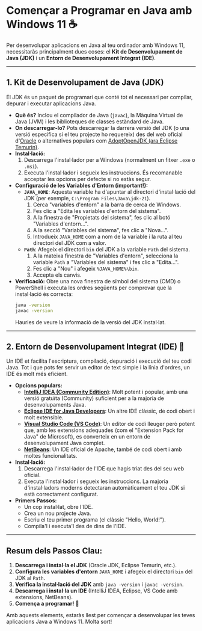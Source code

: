 
# Començar a Programar en Java amb Windows 11 ☕

Per desenvolupar aplicacions en Java al teu ordinador amb Windows 11, necessitaràs principalment dues coses: el **Kit de Desenvolupament de Java (JDK)** i un **Entorn de Desenvolupament Integrat (IDE)**.

---

## 1. Kit de Desenvolupament de Java (JDK)

El JDK és un paquet de programari que conté tot el necessari per compilar, depurar i executar aplicacions Java.

* **Què és?** Inclou el compilador de Java (`javac`), la Màquina Virtual de Java (JVM) i les biblioteques de classes estàndard de Java.
* **On descarregar-lo?** Pots descarregar la darrera versió del JDK (o una versió específica si el teu projecte ho requereix) des del web oficial d'[Oracle](https://www.oracle.com/java/technologies/downloads/) o alternatives populars com [AdoptOpenJDK (ara Eclipse Temurin)](https://adoptium.net/).
* **Instal·lació:**
    1.  Descarrega l'instal·lador per a Windows (normalment un fitxer `.exe` o `.msi`).
    2.  Executa l'instal·lador i segueix les instruccions. És recomanable acceptar les opcions per defecte si no estàs segur.
* **Configuració de les Variables d'Entorn (important!):**
    * **`JAVA_HOME`**: Aquesta variable ha d'apuntar al directori d'instal·lació del JDK (per exemple, `C:\Program Files\Java\jdk-21`).
        1.  Cerca "variables d'entorn" a la barra de cerca de Windows.
        2.  Fes clic a "Edita les variables d'entorn del sistema".
        3.  A la finestra de "Propietats del sistema", fes clic al botó "Variables d'entorn...".
        4.  A la secció "Variables del sistema", fes clic a "Nova...".
        5.  Introdueix `JAVA_HOME` com a nom de la variable i la ruta al teu directori del JDK com a valor.
    * **`Path`**: Afegeix el directori `bin` del JDK a la variable `Path` del sistema.
        1.  A la mateixa finestra de "Variables d'entorn", selecciona la variable `Path` a "Variables del sistema" i fes clic a "Edita...".
        2.  Fes clic a "Nou" i afegeix `%JAVA_HOME%\bin`.
        3.  Accepta els canvis.
* **Verificació:** Obre una nova finestra de símbol del sistema (CMD) o PowerShell i executa les ordres següents per comprovar que la instal·lació és correcta:
    ```bash
    java -version
    javac -version
    ```
    Hauries de veure la informació de la versió del JDK instal·lat.

---

## 2. Entorn de Desenvolupament Integrat (IDE) 🚀

Un IDE et facilita l'escriptura, compilació, depuració i execució del teu codi Java. Tot i que pots fer servir un editor de text simple i la línia d'ordres, un IDE és molt més eficient.

* **Opcions populars:**
    * **[IntelliJ IDEA (Community Edition)](https://www.jetbrains.com/idea/download/)**: Molt potent i popular, amb una versió gratuïta (Community) suficient per a la majoria de desenvolupaments Java.
    * **[Eclipse IDE for Java Developers](https://www.eclipse.org/downloads/packages/release/2024-03/r/eclipse-ide-java-developers)**: Un altre IDE clàssic, de codi obert i molt extensible.
    * **[Visual Studio Code (VS Code)](https://code.visualstudio.com/Download)**: Un editor de codi lleuger però potent que, amb les extensions adequades (com el "Extension Pack for Java" de Microsoft), es converteix en un entorn de desenvolupament Java complet.
    * **[NetBeans](https://netbeans.apache.org/download/index.html)**: Un IDE oficial de Apache, també de codi obert i amb moltes funcionalitats.
* **Instal·lació:**
    1.  Descarrega l'instal·lador de l'IDE que hagis triat des del seu web oficial.
    2.  Executa l'instal·lador i segueix les instruccions. La majoria d'instal·ladors moderns detectaran automàticament el teu JDK si està correctament configurat.
* **Primers Passos:**
    * Un cop instal·lat, obre l'IDE.
    * Crea un nou projecte Java.
    * Escriu el teu primer programa (el clàssic "Hello, World!").
    * Compila'l i executa'l des de dins de l'IDE.

---

## Resum dels Passos Clau:

1.  **Descarrega i instal·la el JDK** (Oracle JDK, Eclipse Temurin, etc.).
2.  **Configura les variables d'entorn** `JAVA_HOME` i afegeix el directori `bin` del JDK al `Path`.
3.  **Verifica la instal·lació del JDK** amb `java -version` i `javac -version`.
4.  **Descarrega i instal·la un IDE** (IntelliJ IDEA, Eclipse, VS Code amb extensions, NetBeans).
5.  **Comença a programar!** 🎉

Amb aquests elements, estaràs llest per començar a desenvolupar les teves aplicacions Java a Windows 11. Molta sort!